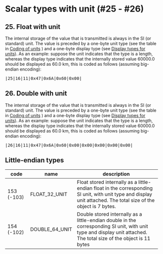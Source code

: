 # Scalar types with unit (#25 - #26)

## 25. Float with unit

The internal storage of the value that is transmitted is always in the SI (or standard) unit. The value is preceded by a one-byte unit type (see the table in [Coding of units](../coding-units) ) and a one-byte display type (see  [Display types for units](../display-types)). As an example: suppose the unit indicates that the type is a length, whereas the display type indicates that the internally stored value 60000.0 should be displayed as 60.0 km, this is coded as follows (assuming big-endian encoding):

<pre>
|25|16|11|0x47|0x6A|0x60|0x00|
</pre>


## 26. Double with unit

The internal storage of the value that is transmitted is always in the SI (or standard) unit. The value is preceded by a one-byte unit type (see the table in [Coding of units](../coding-units) ) and a one-byte display type (see  [Display types for units](../display-types)). As an example: suppose the unit indicates that the type is a length, whereas the display type indicates that the internally stored value 60000.0 should be displayed as 60.0 km, this is coded as follows (assuming big-endian encoding):

<pre>
|26|16|11|0x47|0x6A|0x60|0x00|0x00|0x00|0x00|0x00|
</pre>


## Little-endian types

| code | name | description |
| ------ | ------- | -------------- |
| 153 (-103) | FLOAT_32_UNIT | Float stored internally as a little-endian float in the corresponding SI unit, with unit type and display unit attached. The total size of the object is 7 bytes. |
| 154 (-102) | DOUBLE_64_UNIT | Double stored internally as a little-endian double in the corresponding SI unit, with unit type and display unit attached. The total size of the object is 11 bytes |
